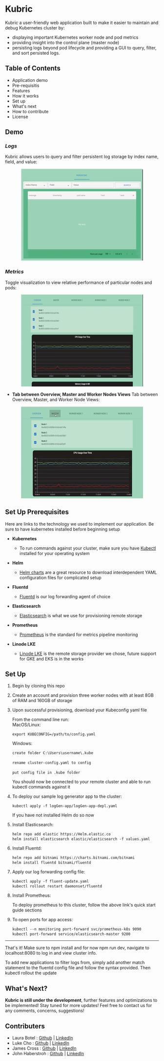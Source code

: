 # Kubric

Kubric a user-friendly web application built to make it easier to maintain and debug Kubernetes cluster by:
- displaying important Kubernetes worker node and pod metrics
- providing insight into the control plane (master node)
- persisting logs beyond pod lifecycle and providing a GUI to query, filter, and sort persisted logs.  


## Table of Contents  
- Application demo
- Pre-requisitis
- Features
- How it works
- Set up
- What's next
- How to contribute
- License

## Demo  

### *Logs*  
Kubric allows users to query and filter persistent log storage by index name, field, and value:

<p align="center">
  <img width="400vw" height="300vw" src="https://github.com/luke-h-cho/kubricDemoSite/blob/7d96f54b68d8405b883a42cc419554df30f7bf53/dist/38f04747aa894f4311c968370c40e999.gif" />
</p>
  
### *Metrics*  
Toggle visualization to view relative performance of particular nodes and pods:
<p align="center">
  <img width="400vw" height="300vw" src="https://github.com/luke-h-cho/kubricDemoSite/blob/7d96f54b68d8405b883a42cc419554df30f7bf53/dist/5ba72ffcc222b6f1b5a29aa6779880a5.gif" />
</p>  

* **Tab between Overview, Master and Worker Nodes Views**
Tab between Overview, Master, and Worker Node Views:
<p align="center">
  <img width="400vw" height="300vw" src="https://github.com/luke-h-cho/kubricDemoSite/blob/7d96f54b68d8405b883a42cc419554df30f7bf53/dist/68b4694938ee979031252398cbd96695.gif" />
</p>

## Set Up Prerequisites

Here are links to the technology we used to implement our application. Be sure to have kubernetes installed before beginning setup

* **Kubernetes**
  * To run commands against your cluster, make sure you have [Kubectl](https://kubernetes.io/docs/tasks/tools/) installed for your operating system 

* **Helm**
  * [Helm charts](https://helm.sh/docs/intro/install/) are a great resource to download interdependent YAML configuration files for complicated setup

* **Fluentd**
  * [Fluentd](https://github.com/bitnami/charts/tree/master/bitnami/fluentd) is our log forwarding agent of choice

* **Elasticsearch**
  * [Elasticsearch](https://github.com/elastic/helm-charts/tree/master/elasticsearch) is what we use for provisioning remote storage

* **Prometheus**
  * [Prometheus](https://prometheus-operator.dev/docs/prologue/quick-start/) is the standard for metrics pipeline monitoring

* **Linode LKE** 
  * [Linode LKE](https://www.linode.com/) is the remote storage provider we chose, future support for GKE and EKS is in the works

## Set Up 

1. Begin by cloning this repo

2. Create an account and provision three worker nodes with at least 8GB of RAM and 160GB of storage 

3. Upon successful provisioning, download your Kubeconfig yaml file

      From the command line run: <br/>
      MacOS/Linux:<br/>
      ```
      export KUBECONFIG=/path/to/config.yaml
      ```

      Windows:
      ```
      create folder C:\Users\username\.kube

      rename cluster-config.yaml to config

      put config file in .kube folder
      ```

      You should now be connected to your remote cluster and able to run kubectl commands against it

4. To deploy our sample log generator app to the cluster:

      ```
      kubectl apply -f logGen-app/logGen-app-depl.yaml
      ```

      If you have not installed Helm do so now

5. Install Elasticsearch:

      ```
      helm repo add elastic https://Helm.elastic.co
      helm install elasticsearch elastic/elasticsearch -f values.yaml
      ```

6. Install Fluentd:
    
      ```
      helm repo add bitnami https://charts.bitnami.com/bitnami
      helm install fluentd bitnami/fluentd
      ```

7. Apply our log forwarding config file:
  
      ```
      kubectl apply -f fluent-update.yaml
      kubectl rollout restart daemonset/fluentd
      ```
  
8. Install Prometheus:
    
      To deploy prometheus to this cluster, follow the above link's quick start guide sections

8. To open ports for app access:
  
      ```
      kubectl --n monitoring port-forward svc/prometheus-k8s 9090
      kubectl port-forward service/elasticsearch-master 9200
      ```
    
<hr/>

That's it!
Make sure to npm install and for now npm run dev, navigate to localhost:8080 to log in and view cluster info.

To add new applications to filter logs from, simply add another match statement to the fluentd config file and follow the syntax provided. Then kubectl rollout the update


## What's Next?

**Kubric is still under the development**, further features and optimizations to be implemented! Stay tuned for more updates! 
Feel free to contact us for any comments, concerns, suggestions!

## Contributers

* Laura Botel : [Github](https://github.com/laurabotel) | [LinkedIn](https://www.linkedin.com/in/laurabotel/)
* Luke Cho : [Github](https://github.com/luke-h-cho) | [LinkedIn](https://www.linkedin.com/in/luke-h-cho/)
* James Cross : [Github](https://github.com/James-P-Cross) | [LinkedIn](https://www.linkedin.com/in/james-cross-9b164ba9/)
* John Haberstroh : [Github](https://github.com/jlhline) | [LinkedIn](https://www.linkedin.com/in/john-haberstroh-9436ab117/)


